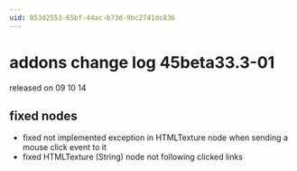 ```yaml
---
uid: 053d2553-65bf-44ac-b73d-9bc2741dc836
---
```


# addons change log 45beta33.3-01
released on 09 10 14  

## fixed nodes
* fixed not implemented exception in HTMLTexture node when sending a mouse click event to it  
* fixed HTMLTexture (String) node not following clicked links